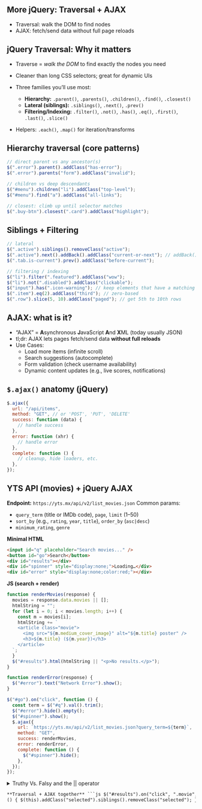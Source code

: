 ## More jQuery: Traversal + AJAX

- Traversal: walk the DOM to find nodes
- AJAX: fetch/send data without full page reloads

## jQuery Traversal: Why it matters

- Traverse = _walk the DOM_ to find exactly the nodes you need
- Cleaner than long CSS selectors; great for dynamic UIs
- Three families you’ll use most:

  - **Hierarchy:** `.parent()`, `.parents()`, `.children()`, `.find()`, `.closest()`
  - **Lateral (siblings):** `.siblings()`, `.next()`, `.prev()`
  - **Filtering/Indexing:** `.filter()`, `.not()`, `.has()`, `.eq()`, `.first()`, `.last()`, `.slice()`

- Helpers: `.each()`, `.map()` for iteration/transforms

## Hierarchy traversal (core patterns)

```js
// direct parent vs any ancestor(s)
$(".error").parent().addClass("has-error");
$(".error").parents("form").addClass("invalid");

// children vs deep descendants
$("#menu").children("li").addClass("top-level");
$("#menu").find("a").addClass("all-links");

// closest: climb up until selector matches
$(".buy-btn").closest(".card").addClass("highlight");
```

## Siblings + Filtering

```js
// lateral
$(".active").siblings().removeClass("active");
$(".active").next().addBack().addClass("current-or-next"); // addBack() includes original se
$(".tab.is-current").prev().addClass("before-current");

// filtering / indexing
$("li").filter(".featured").addClass("wow");
$("li").not(".disabled").addClass("clickable");
$("input").has(".icon-warning"); // keep elements that have a matching descendant
$(".item").eq(2).addClass("third"); // zero-based
$(".row").slice(5, 10).addClass("paged"); // get 5th to 10th rows
```

## AJAX: what is it?

- “AJAX” = **A**synchronous **J**avaScript **A**nd **X**ML (today usually JSON)
- tl;dr: AJAX lets pages fetch/send data **without full reloads**
- Use Cases:
  - Load more items (infinite scroll)
  - Search suggestions (autocomplete)
  - Form validation (check username availability)
  - Dynamic content updates (e.g., live scores, notifications)

## `$.ajax()` anatomy (jQuery)

```js
$.ajax({
  url: "/api/items",
  method: "GET", // or 'POST', 'PUT', 'DELETE'
  success: function (data) {
    // handle success
  },
  error: function (xhr) {
    // handle error
  },
  complete: function () {
    // cleanup, hide loaders, etc.
  },
});
```

## YTS API (movies) + jQuery AJAX

**Endpoint:** `https://yts.mx/api/v2/list_movies.json`
Common params:

- `query_term` (title or IMDb code), `page`, `limit` (1–50)
- `sort_by` (e.g., `rating`, `year`, `title`), `order_by` (`asc|desc`)
- `minimum_rating`, `genre`

**Minimal HTML**

```html
<input id="q" placeholder="Search movies..." />
<button id="go">Search</button>
<div id="results"></div>
<div id="spinner" style="display:none;">Loading…</div>
<div id="error" style="display:none;color:red;"></div>
```

**JS (search + render)**

```js
function renderMovies(response) {
  movies = response.data.movies || [];
  htmlString = "";
  for (let i = 0; i < movies.length; i++) {
    const m = movies[i];
    htmlString += `
    <article class="movie">
      <img src="${m.medium_cover_image}" alt="${m.title} poster" />
      <h3>${m.title} (${m.year})</h3>
    </article>
  `;
  }
  $("#results").html(htmlString || "<p>No results.</p>");
}

function renderError(response) {
  $("#error").text("Network Error").show();
}

$("#go").on("click", function () {
  const term = $("#q").val().trim();
  $("#error").hide().empty();
  $("#spinner").show();
  $.ajax({
    url: `https://yts.mx/api/v2/list_movies.json?query_term=${term}`,
    method: "GET",
    success: renderMovies,
    error: renderError,
    complete: function () {
      $("#spinner").hide();
    },
  });
});
```

<details>
<summary>Truthy Vs. Falsy and the || operator</summary>
In JavaScript, **truthy** and **falsy** values determine how expressions are evaluated in conditional contexts — such as inside `if` statements or logical operations like `||` (OR) and `&&` (AND).

---

### Truthy vs. Falsy

- A **truthy** value is _anything_ that is considered `true` when evaluated in a Boolean context.
- A **falsy** value is _anything_ that is considered `false`.

#### Truthy examples:

```js
if ("hello") console.log("truthy!"); // runs
if (42) console.log("truthy!"); // runs
if ([]) console.log("truthy!"); // runs
if ({}) console.log("truthy!"); // runs
```

#### Falsy values:

Only **7 values** are falsy in JavaScript:

```js
false;
0 - 0;
0n; // BigInt zero
(""); // empty string
null;
undefined;
NaN;
```

Everything else (objects, arrays, non-empty strings, etc.) is **truthy**.

---

### The `||` (Logical OR) Operator

The **logical OR** (`||`) operator returns the **first truthy value** it finds or the **last value** if all are falsy.

#### Example 1 – Default Values:

```js
let name = userInput || "Guest";
```

If `userInput` is falsy (e.g., `""` or `undefined`), `"Guest"` is used.

#### Example 2 – Evaluation Order:

```js
console.log(false || "hello"); // "hello"
console.log(null || 0 || "yes"); // "yes"
console.log("A" || "B"); // "A" (since "A" is truthy)
```

#### Example 3 – Real-world Use:

```js
let apiKey = process.env.API_KEY || "default-key";
```

If no environment variable exists, `"default-key"` will be used.

---

### Quick Tip:

`||` does **not** always return `true` or `false`;
it returns the **actual operand** — the first truthy one.

</details>

````html
**Traversal + AJAX together** ```js $("#results").on("click", ".movie", function
() { $(this).addClass("selected").siblings().removeClass("selected"); });
````

